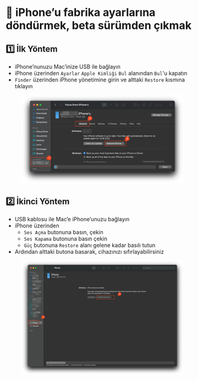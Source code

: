 # 📱 iPhone’u fabrika ayarlarına döndürmek, beta sürümden çıkmak

## 1️⃣ İlk Yöntem

* iPhone’nunuzu Mac’inize USB ile bağlayın
* iPhone üzerinden `Ayarlar` `Apple Kimliği` `Bul` alanından `Bul`'u kapatın
* `Finder` üzerinden iPhone yönetimine girin ve alttaki `Restore` kısmına tıklayın

<figure><img src="../.gitbook/assets/image (3) (2).png" alt=""><figcaption></figcaption></figure>

## 2️⃣ İkinci Yöntem

* USB kablosu ile Mac’e iPhone’unuzu bağlayın
* iPhone üzerinden
  * `Ses Açma` butonuna basın, çekin
  * `Ses Kapama` butonuna basın çekin
  * `Güç` butonuna `Restore` alanı gelene kadar basılı tutun
* Ardından alttaki butona basarak, cihazınızı sıfırlayabilirsiniz

<figure><img src="../.gitbook/assets/image (4).png" alt=""><figcaption></figcaption></figure>
